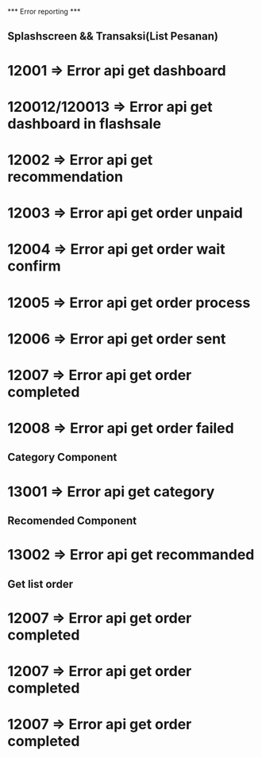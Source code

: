*** Error reporting ***

## Splashscreen && Transaksi(List Pesanan)
# 12001 => Error api get dashboard 
# 120012/120013 => Error api get dashboard in flashsale
# 12002 => Error api get recommendation
# 12003 => Error api get order unpaid
# 12004 => Error api get order wait confirm
# 12005 => Error api get order process
# 12006 => Error api get order sent
# 12007 => Error api get order completed
# 12008 => Error api get order failed

## Category Component
# 13001 => Error api get category 
## Recomended Component
# 13002 => Error api get recommanded

## Get list order
# 12007 => Error api get order completed
# 12007 => Error api get order completed
# 12007 => Error api get order completed

